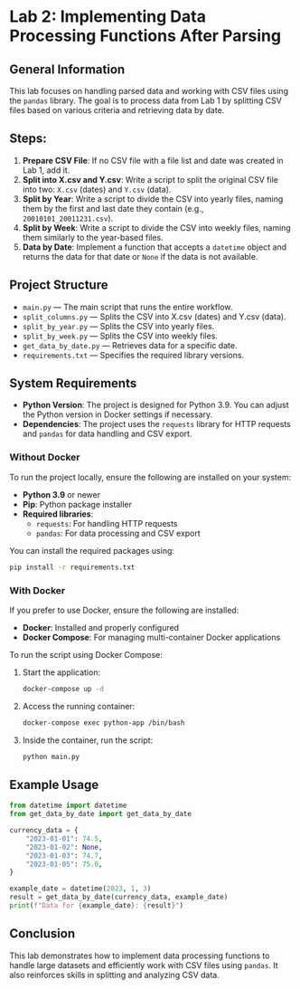 # Lab 2: Implementing Data Processing Functions After Parsing

## General Information

This lab focuses on handling parsed data and working with CSV files using the `pandas` library. The goal is to process data from Lab 1 by splitting CSV files based on various criteria and retrieving data by date.

## Steps:

1. **Prepare CSV File**: If no CSV file with a file list and date was created in Lab 1, add it.
2. **Split into X.csv and Y.csv**: Write a script to split the original CSV file into two: `X.csv` (dates) and `Y.csv` (data).
3. **Split by Year**: Write a script to divide the CSV into yearly files, naming them by the first and last date they contain (e.g., `20010101_20011231.csv`).
4. **Split by Week**: Write a script to divide the CSV into weekly files, naming them similarly to the year-based files.
5. **Data by Date**: Implement a function that accepts a `datetime` object and returns the data for that date or `None` if the data is not available.

## Project Structure

- `main.py` — The main script that runs the entire workflow.
- `split_columns.py` — Splits the CSV into X.csv (dates) and Y.csv (data).
- `split_by_year.py` — Splits the CSV into yearly files.
- `split_by_week.py` — Splits the CSV into weekly files.
- `get_data_by_date.py` — Retrieves data for a specific date.
- `requirements.txt` — Specifies the required library versions.

## System Requirements

- **Python Version**: The project is designed for Python 3.9. You can adjust the Python version in Docker settings if necessary.
- **Dependencies**: The project uses the `requests` library for HTTP requests and `pandas` for data handling and CSV export.

### Without Docker

To run the project locally, ensure the following are installed on your system:

- **Python 3.9** or newer
- **Pip**: Python package installer
- **Required libraries**:
    - `requests`: For handling HTTP requests
    - `pandas`: For data processing and CSV export

You can install the required packages using:

```bash
pip install -r requirements.txt
```

### With Docker

If you prefer to use Docker, ensure the following are installed:

- **Docker**: Installed and properly configured
- **Docker Compose**: For managing multi-container Docker applications

To run the script using Docker Compose:

1. Start the application:

    ```bash
    docker-compose up -d
    ```

2. Access the running container:

    ```bash
    docker-compose exec python-app /bin/bash
    ```

3. Inside the container, run the script:

    ```bash
    python main.py
    ```

## Example Usage

```python
from datetime import datetime
from get_data_by_date import get_data_by_date

currency_data = {
    "2023-01-01": 74.5,
    "2023-01-02": None,
    "2023-01-03": 74.7,
    "2023-01-05": 75.0,
}

example_date = datetime(2023, 1, 3)
result = get_data_by_date(currency_data, example_date)
print(f"Data for {example_date}: {result}")
```

## Conclusion

This lab demonstrates how to implement data processing functions to handle large datasets and efficiently work with CSV files using `pandas`. It also reinforces skills in splitting and analyzing CSV data.
